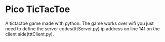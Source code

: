 # Pico TicTacToe

A tictactoe game made with python. 
The game works over wifi you just need to define the server codes(tttServer.py) ip address on line 141 on the 
client side(tttClient.py).
